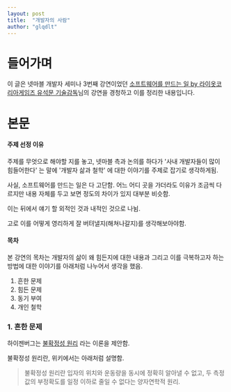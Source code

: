 ```yaml
---
layout: post
title:  "개발자의 사람"
author: "glqdlt"
---
```


# 들어가며

이 글은 넷마블 개발자 세미나 3번째 강연이었던 [소프트웨어를 만드는 일 by 라이옷코리아게임즈 유석문 기술감독](#)님의 강연을 경청하고 이를 정리한 내용입니다.

# 본문

#### 주제 선정 이유

주제를 무엇으로 해야할 지를 놓고, 넷마블 측과 논의를 하다가 '사내 개발자들이 많이 힘들어한다' 는 말에 '개발자 삶과 철학' 에 대한 이야기를 주제로 잡기로 생각하게됨.

사실, 소프트웨어를 만드는 일은 다 고단함. 어느 어디 곳을 가더라도 이유가 조금씩 다르지만 내용 자체를 두고 보면 정도의 차이가 있지 대부분 비슷함.

이는 뒤에서 얘기 할 외적인 것과 내적인 것으로 나뉨.

고로 이를 어떻게 영리하게 잘 버텨낼지(해쳐나갈지)를 생각해보아야함.

#### 목차

본 강연의 목차는 개발자의 삶이 왜 힘든지에 대한 내용과 그리고 이를 극복하고자 하는 방법에 대한 이야기를 아래처럼 나누어서 생각을 했음.

1. 흔한 문제
2. 힘든 문제
3. 동기 부여
4. 개인 철학

### 1. 흔한 문제

하이젠버그는 [불확정성 원리](https://ko.wikipedia.org/wiki/%EB%B6%88%ED%99%95%EC%A0%95%EC%84%B1_%EC%9B%90%EB%A6%AC) 라는 이론을 제안함.

불확정성 원리란, 위키에서는 아래처럼 설명함.

> 불확정성 원리란 입자의 위치와 운동량을 동시에 정확히 알아낼 수 없고, 두 측정값의 부정확도를 일정 이하로 줄일 수 없다는 양자연학적 원리.

